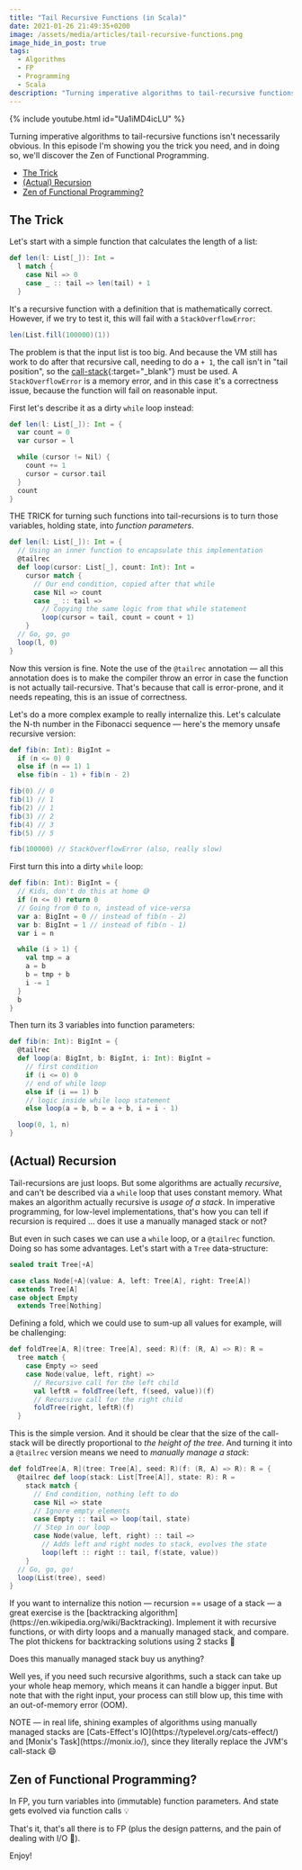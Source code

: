 ```yaml
---
title: "Tail Recursive Functions (in Scala)"
date: 2021-01-26 21:49:35+0200
image: /assets/media/articles/tail-recursive-functions.png
image_hide_in_post: true
tags: 
  - Algorithms
  - FP
  - Programming
  - Scala
description: "Turning imperative algorithms to tail-recursive functions isn't necessarily obvious. In this episode I'm showing you the trick you need, and in doing so, we'll discover the Zen of Functional Programming."
---
```


{% include youtube.html id="Ua1iMD4icLU" %}

Turning imperative algorithms to tail-recursive functions isn't necessarily obvious. In this episode I'm showing you the trick you need, and in doing so, we'll discover the Zen of Functional Programming.

- [The Trick](#the-trick)
- [(Actual) Recursion](#actual-recursion)
- [Zen of Functional Programming?](#zen-of-functional-programming)

## The Trick

Let's start with a simple function that calculates the length of a list:

```scala
def len(l: List[_]): Int =
  l match {
    case Nil => 0
    case _ :: tail => len(tail) + 1
  }
```

It's a recursive function with a definition that is mathematically correct. However, if we try to test it, this will fail with a `StackOverflowError`:

```scala
len(List.fill(100000)(1))
```

The problem is that the input list is too big. And because the VM still has work to do after that recursive call, needing to do a `+ 1`, the call isn't in "tail position", so the [call-stack](https://en.wikipedia.org/wiki/Call_stack){:target="_blank"} must be used. A `StackOverflowError` is a memory error, and in this case it's a correctness issue, because the function will fail on reasonable input.

First let's describe it as a dirty `while` loop instead:

```scala
def len(l: List[_]): Int = {
  var count = 0
  var cursor = l

  while (cursor != Nil) {
    count += 1
    cursor = cursor.tail
  }
  count
}
```

THE TRICK for turning such functions into tail-recursions is to turn those variables, holding state, into _function parameters_.

```scala
def len(l: List[_]): Int = {
  // Using an inner function to encapsulate this implementation
  @tailrec
  def loop(cursor: List[_], count: Int): Int =
    cursor match {
      // Our end condition, copied after that while
      case Nil => count
      case _ :: tail =>
        // Copying the same logic from that while statement
        loop(cursor = tail, count = count + 1)
    }
  // Go, go, go
  loop(l, 0)
}
```

Now this version is fine. Note the use of the `@tailrec` annotation — all this annotation does is to make the compiler throw an error in case the function is not actually tail-recursive. That's because that call is error-prone, and it needs repeating, this is an issue of correctness.

Let's do a more complex example to really internalize this. Let's calculate the N-th number in the Fibonacci sequence — here's the memory unsafe recursive version:

```scala
def fib(n: Int): BigInt = 
  if (n <= 0) 0
  else if (n == 1) 1
  else fib(n - 1) + fib(n - 2)

fib(0) // 0
fib(1) // 1
fib(2) // 1
fib(3) // 2
fib(4) // 3
fib(5) // 5

fib(100000) // StackOverflowError (also, really slow)
```

First turn this into a dirty `while` loop:

```scala
def fib(n: Int): BigInt = {
  // Kids, don't do this at home 😅
  if (n <= 0) return 0
  // Going from 0 to n, instead of vice-versa  
  var a: BigInt = 0 // instead of fib(n - 2)
  var b: BigInt = 1 // instead of fib(n - 1)
  var i = n

  while (i > 1) {
    val tmp = a
    a = b
    b = tmp + b
    i -= 1
  }
  b
}
```

Then turn its 3 variables into function parameters:

```scala
def fib(n: Int): BigInt = {
  @tailrec
  def loop(a: BigInt, b: BigInt, i: Int): BigInt =
    // first condition
    if (i <= 0) 0
    // end of while loop
    else if (i == 1) b     
    // logic inside while loop statement
    else loop(a = b, b = a + b, i = i - 1)

  loop(0, 1, n)
}
```

## (Actual) Recursion

Tail-recursions are just loops. But some algorithms are actually _recursive_, and can't be described via a `while` loop that uses constant memory. What makes an algorithm actually recursive is _usage of a stack_. In imperative programming, for low-level implementations, that's how you can tell if recursion is required ... does it use a manually managed stack or not?

But even in such cases we can use a `while` loop, or a `@tailrec` function. Doing so has some advantages. Let's start with a `Tree` data-structure:

```scala
sealed trait Tree[+A]

case class Node[+A](value: A, left: Tree[A], right: Tree[A])
  extends Tree[A]
case object Empty
  extends Tree[Nothing]
```

Defining a fold, which we could use to sum-up all values for example, will be challenging:

```scala
def foldTree[A, R](tree: Tree[A], seed: R)(f: (R, A) => R): R =
  tree match {
    case Empty => seed
    case Node(value, left, right) =>
      // Recursive call for the left child
      val leftR = foldTree(left, f(seed, value))(f)
      // Recursive call for the right child
      foldTree(right, leftR)(f)
  }
```

This is the simple version. And it should be clear that the size of the call-stack will be directly proportional to _the height of the tree_. And turning it into a `@tailrec` version means we need to _manually manage a stack_:

```scala
def foldTree[A, R](tree: Tree[A], seed: R)(f: (R, A) => R): R = {
  @tailrec def loop(stack: List[Tree[A]], state: R): R =
    stack match {
      // End condition, nothing left to do
      case Nil => state
      // Ignore empty elements
      case Empty :: tail => loop(tail, state)
      // Step in our loop
      case Node(value, left, right) :: tail =>
        // Adds left and right nodes to stack, evolves the state
        loop(left :: right :: tail, f(state, value))
    }
  // Go, go, go!
  loop(List(tree), seed)
}
```

<p class="info-bubble" markdown="1">
  If you want to internalize this notion — recursion == usage of a stack — a great exercise is the [backtracking algorithm](https://en.wikipedia.org/wiki/Backtracking). Implement it with recursive functions, or with dirty loops and a manually managed stack, and compare. The plot thickens for backtracking solutions using 2 stacks 🙂
</p>

Does this manually managed stack buy us anything?

Well yes, if you need such recursive algorithms, such a stack can take up your whole heap memory, which means it can handle a bigger input. But note that with the right input, your process can still blow up, this time with an out-of-memory error (OOM).

<p class="info-bubble" markdown="1">
  NOTE — in real life, shining examples of algorithms using manually managed stacks are [Cats-Effect's IO](https://typelevel.org/cats-effect/) and [Monix's Task](https://monix.io/), since they literally replace the JVM's call-stack 😄
</p>

## Zen of Functional Programming?

In FP, you turn variables into (immutable) function parameters. And state gets evolved via function calls 💡

That's it, that's all there is to FP (plus the design patterns, and the pain of dealing with I/O 🙂).

Enjoy!
